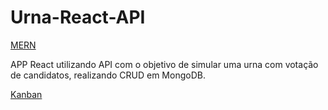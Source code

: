 # Urna-React-API

[MERN](img/MERN.png)

APP React utilizando API com o objetivo de simular uma urna com votação de candidatos, realizando CRUD em MongoDB.


[Kanban](https://github.com/GuilhermeSenna/Urna-React-API/projects/1)
